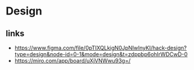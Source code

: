 # Design
## links

 - https://www.figma.com/file/0pTIXQLkigN0JpNIwInyKI/hack-design?type=design&node-id=0-1&mode=design&t=zdppbp6ohIrWDCwD-0
 - https://miro.com/app/board/uXjVNWwu93g=/	
